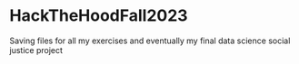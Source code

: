# HackTheHoodFall2023
Saving files for all my exercises and eventually my final data science social justice project
